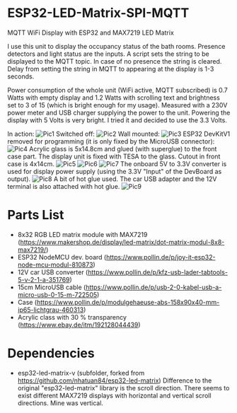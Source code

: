 # ESP32-LED-Matrix-SPI-MQTT
MQTT WiFi Display with ESP32 and MAX7219 LED Matrix

I use this unit to display the occupancy status of the bath rooms. Presence detectors and light status are the inputs. A script sets the string to be displayed to the MQTT topic. In case of no presence the string is cleared. Delay from setting the string in MQTT to appearing at the display is 1-3 seconds.

Power consumption of the whole unit (WiFi active, MQTT subscribed) is 0.7 Watts with empty display and 1.2 Watts with scrolling text and brightness set to 3 of 15 (which is bright enough for my usage). Measured with a 230V power meter and USB charger supplying the power to the unit.
Powering the display with 5 Volts is very bright. I tried it and decided to use the 3.3 Volts.


In action:
![Pic1](pics/IMG_9761.JPG)
Switched off:
![Pic2](pics/IMG_9750.JPG)
Wall mounted:
![Pic3](pics/IMG_9765.JPG)
ESP32 DevKitV1 removed for programming (it is only fixed by the MicroUSB connector):
![Pic4](pics/IMG_9764.JPG)
Acrylic glass is 5x14.8cm and glued (with superglue) to the front case part. The display unit is fixed with TESA to the glass. Cutout in front case is 4x14cm.
![Pic5](pics/IMG_9745.JPG)
![Pic6](pics/IMG_9746.JPG)
![Pic7](pics/IMG_9747.JPG)
The onboard 5V to 3.3V converter is used for display power supply (using the 3.3V "Input" of the DevBoard as output).
![Pic8](pics/IMG_9748.JPG)
A bit of hot glue used. The car USB adapter and the 12V terminal is also attached with hot glue.
![Pic9](pics/IMG_9749.JPG)

# Parts List
- 8x32 RGB LED matrix module with MAX7219 (https://www.makershop.de/display/led-matrix/dot-matrix-modul-8x8-max7219/)
- ESP32 NodeMCU dev. board (https://www.pollin.de/p/joy-it-esp32-node-mcu-modul-810873)
- 12V car USB converter (https://www.pollin.de/p/kfz-usb-lader-tabtools-5-v-2-1-a-351769)
- 15cm MicroUSB cable (https://www.pollin.de/p/usb-2-0-kabel-usb-a-micro-usb-0-15-m-722505)
- Case (https://www.pollin.de/p/modulgehaeuse-abs-158x90x40-mm-ip65-lichtgrau-460313)
- Acrylic class with 30 % transparency (https://www.ebay.de/itm/192128044439)


# Dependencies
- esp32-led-matrix-v (subfolder, forked from https://github.com/nhatuan84/esp32-led-matrix)
Difference to the original "esp32-led-matrix" library is the scroll direction. There seems to exist different MAX7219 displays with horizontal and vertical scroll directions. Mine was vertical.

